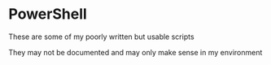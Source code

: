 # PowerShell
These are some of my poorly written but usable scripts

They may not be documented and may only make sense in my environment

